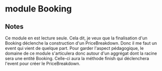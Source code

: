 # module Booking

## Notes

Ce module en est lecture seule.
Cela dit, je veux que la finalisation d'un Booking déclenche la construction d'un PriceBreakdown.
Donc il me faut un event qui vient de quelque part.
Pour garder l'aspect pédagogique, le domaine de ce module s'articulera donc autour d'un aggrégat dont la racine sera une entité Booking.
Celle-ci aura la méthode finish qui déclenchera l'event pour créer le PriceBreakdown.
